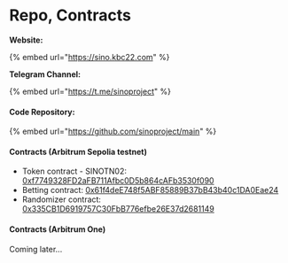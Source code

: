 # Repo, Contracts

**Website:**

{% embed url="https://sino.kbc22.com" %}

**Telegram Channel:**

{% embed url="https://t.me/sinoproject" %}

#### Code Repository:

{% embed url="https://github.com/sinoproject/main" %}

#### Contracts (Arbitrum Sepolia testnet)

* Token contract - SINOTN02: [0xf7749328FD2aFB711Afbc0D5b864cAFb3530f090](https://sepolia.arbiscan.io/address/0xf7749328FD2aFB711Afbc0D5b864cAFb3530f090#code)
* Betting contract: [0x61f4deE748f5ABF85889B37bB43b40c1DA0Eae24](https://sepolia.arbiscan.io/address/0x61f4deE748f5ABF85889B37bB43b40c1DA0Eae24#code)
* Randomizer contract: [0x335CB1D6919757C30FbB776efbe26E37d2681149](https://sepolia.arbiscan.io/address/0x335CB1D6919757C30FbB776efbe26E37d2681149#code)

#### Contracts (Arbitrum One)

Coming later...
